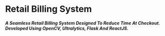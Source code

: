 # Retail Billing System
##### A Seamless Retail Billing System Designed To Reduce Time At Checkout. Developed Using OpenCV, Ultralytics, Flask And ReactJS.
